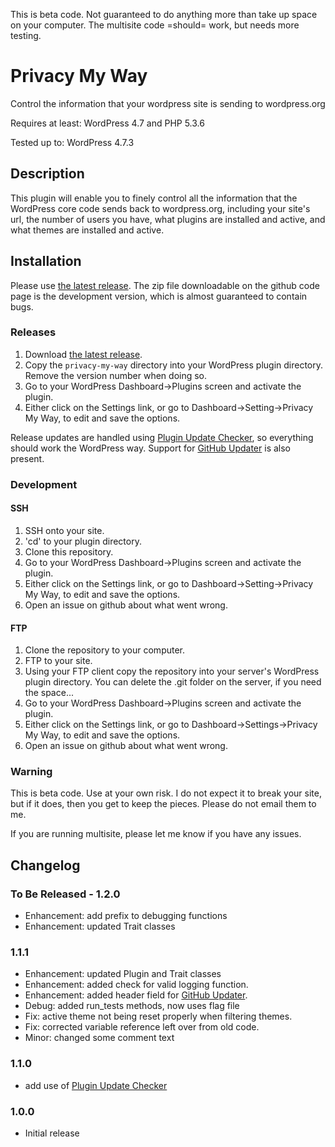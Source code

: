 This is beta code.  Not guaranteed to do anything more than take up space on your computer.  The multisite code =should= work, but needs more testing.

# Privacy My Way

Control the information that your wordpress site is sending to wordpress.org

Requires at least: WordPress 4.7 and PHP 5.3.6

Tested up to: WordPress 4.7.3

## Description

This plugin will enable you to finely control all the information that the WordPress core code sends back to wordpress.org, including your site's url,
the number of users you have, what plugins are installed and active, and what themes are installed and active.

## Installation

Please use [the latest release](https://github.com/RichardCoffee/privacy-my-way/releases/latest).  The zip file downloadable on the github code page
is the development version, which is almost guaranteed to contain bugs.

### Releases

1.  Download [the latest release](https://github.com/RichardCoffee/privacy-my-way/releases/latest).
2.  Copy the `privacy-my-way` directory into your WordPress plugin directory.  Remove the version number when doing so.
3.  Go to your WordPress Dashboard->Plugins screen and activate the plugin.
4.  Either click on the Settings link, or go to Dashboard->Setting->Privacy My Way, to edit and save the options.

Release updates are handled using [Plugin Update Checker](https://github.com/YahnisElsts/plugin-update-checker), so everything should work the WordPress way.
Support for [GitHub Updater](https://github.com/afragen/github-updater) is also present.

### Development

#### SSH

1.  SSH onto your site.
2.  'cd' to your plugin directory.
3.  Clone this repository.
4.  Go to your WordPress Dashboard->Plugins screen and activate the plugin.
5.  Either click on the Settings link, or go to Dashboard->Setting->Privacy My Way, to edit and save the options.
6.  Open an issue on github about what went wrong.

#### FTP

1.  Clone the repository to your computer.
2.  FTP to your site.
3.  Using your FTP client copy the repository into your server's WordPress plugin directory.  You can delete the .git folder on the server, if you need the space...
4.  Go to your WordPress Dashboard->Plugins screen and activate the plugin.
5.  Either click on the Settings link, or go to Dashboard->Settings->Privacy My Way, to edit and save the options.
6.  Open an issue on github about what went wrong.


### Warning

This is beta code.  Use at your own risk.  I do not expect it to break your site, but if it does, then you get to keep the pieces.  Please do not email them to me.

If you are running multisite, please let me know if you have any issues.

## Changelog

### To Be Released - 1.2.0
* Enhancement:  add prefix to debugging functions
* Enhancement:  updated Trait classes

### 1.1.1
* Enhancement:  updated Plugin and Trait classes
* Enhancement:  added check for valid logging function.
* Enhancement:  added header field for [GitHub Updater](https://github.com/afragen/github-updater).
* Debug:  added run_tests methods, now uses flag file
* Fix:  active theme not being reset properly when filtering themes.
* Fix:  corrected variable reference left over from old code.
* Minor:  changed some comment text


### 1.1.0
* add use of [Plugin Update Checker](https://github.com/YahnisElsts/plugin-update-checker)

### 1.0.0
* Initial release

